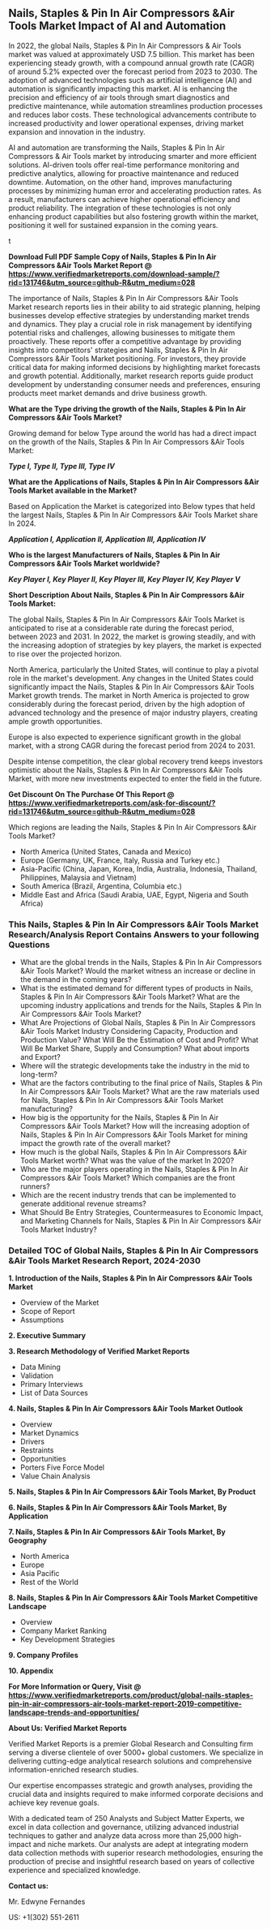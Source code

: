 <h2>Nails, Staples & Pin In Air Compressors &Air Tools Market Impact of AI and Automation</h2><p>In 2022, the global Nails, Staples & Pin In Air Compressors & Air Tools market was valued at approximately USD 7.5 billion. This market has been experiencing steady growth, with a compound annual growth rate (CAGR) of around 5.2% expected over the forecast period from 2023 to 2030. The adoption of advanced technologies such as artificial intelligence (AI) and automation is significantly impacting this market. AI is enhancing the precision and efficiency of air tools through smart diagnostics and predictive maintenance, while automation streamlines production processes and reduces labor costs. These technological advancements contribute to increased productivity and lower operational expenses, driving market expansion and innovation in the industry.</p><p>AI and automation are transforming the Nails, Staples & Pin In Air Compressors & Air Tools market by introducing smarter and more efficient solutions. AI-driven tools offer real-time performance monitoring and predictive analytics, allowing for proactive maintenance and reduced downtime. Automation, on the other hand, improves manufacturing processes by minimizing human error and accelerating production rates. As a result, manufacturers can achieve higher operational efficiency and product reliability. The integration of these technologies is not only enhancing product capabilities but also fostering growth within the market, positioning it well for sustained expansion in the coming years.</p>t</p><p id="" class=""><strong>Download Full PDF Sample Copy of Nails, Staples & Pin In Air Compressors &Air Tools Market Report @ <a href="https://www.verifiedmarketreports.com/download-sample/?rid=131746&utm_source=github-R&utm_medium=028" target="_blank">https://www.verifiedmarketreports.com/download-sample/?rid=131746&utm_source=github-R&utm_medium=028</a></strong></p><p>The importance of&nbsp;Nails, Staples & Pin In Air Compressors &Air Tools Market research reports lies in their ability to aid strategic planning, helping businesses develop effective strategies by understanding market trends and dynamics. They play a crucial role in risk management by identifying potential risks and challenges, allowing businesses to mitigate them proactively. These reports offer a competitive advantage by providing insights into competitors' strategies and Nails, Staples & Pin In Air Compressors &Air Tools Market positioning. For investors, they provide critical data for making informed decisions by highlighting market forecasts and growth potential. Additionally, market research reports guide product development by understanding consumer needs and preferences, ensuring products meet market demands and drive business growth.</p><p><strong>What are the&nbsp;Type driving the growth of the Nails, Staples & Pin In Air Compressors &Air Tools Market?</strong></p><p id="" class="">Growing demand for below Type around the world has had a direct impact on the growth of the Nails, Staples & Pin In Air Compressors &Air Tools Market:</p><em><strong>Type I, Type II, Type III, Type IV</strong></em></p><strong>What are the&nbsp;Applications&nbsp;of Nails, Staples & Pin In Air Compressors &Air Tools Market available in the Market?</strong></p><p id="" class="">Based on Application the Market is categorized into Below types that held the largest Nails, Staples & Pin In Air Compressors &Air Tools Market share In 2024.</p><em><strong>Application I, Application II, Application III, Application IV</strong></em></p><strong>Who is the largest Manufacturers of Nails, Staples & Pin In Air Compressors &Air Tools Market worldwide?</strong></p><p><em><strong>Key Player I, Key Player II, Key Player III, Key Player IV, Key Player V</strong></em></p><p id="" class=""><strong>Short Description About Nails, Staples & Pin In Air Compressors &Air Tools Market:</strong></p><p>The global Nails, Staples & Pin In Air Compressors &Air Tools Market is anticipated to rise at a considerable rate during the forecast period, between 2023 and 2031. In 2022, the market is growing steadily, and with the increasing adoption of strategies by key players, the market is expected to rise over the projected horizon.</p><p>North America, particularly the United States, will continue to play a pivotal role in the market's development. Any changes in the United States could significantly impact the Nails, Staples & Pin In Air Compressors &Air Tools Market growth trends. The market in North America is projected to grow considerably during the forecast period, driven by the high adoption of advanced technology and the presence of major industry players, creating ample growth opportunities.</p><p>Europe is also expected to experience significant growth in the global market, with a strong CAGR during the forecast period from 2024 to 2031.</p><p>Despite intense competition, the clear global recovery trend keeps investors optimistic about the Nails, Staples & Pin In Air Compressors &Air Tools Market, with more new investments expected to enter the field in the future.</p><p id="" class=""><strong>Get Discount On The Purchase Of This Report @ <a href="https://www.verifiedmarketreports.com/ask-for-discount/?rid=131746&utm_source=github-R&utm_medium=028" target="_blank">https://www.verifiedmarketreports.com/ask-for-discount/?rid=131746&utm_source=github-R&utm_medium=028</a></strong></p>Which regions are leading the Nails, Staples & Pin In Air Compressors &Air Tools Market?</p><ul><li>North America (United States, Canada and Mexico)</li><li>Europe (Germany, UK, France, Italy, Russia and Turkey etc.)</li><li>Asia-Pacific (China, Japan, Korea, India, Australia, Indonesia, Thailand, Philippines, Malaysia and Vietnam)</li><li>South America (Brazil, Argentina, Columbia etc.)</li><li>Middle East and Africa (Saudi Arabia, UAE, Egypt, Nigeria and South Africa)</li></ul><h3 id="" class="">This Nails, Staples & Pin In Air Compressors &Air Tools Market Research/Analysis Report Contains Answers to your following Questions</h3><ul><li>What are the global trends in the Nails, Staples & Pin In Air Compressors &Air Tools Market? Would the market witness an increase or decline in the demand in the coming years?</li><li>What is the estimated demand for different types of products in Nails, Staples & Pin In Air Compressors &Air Tools Market? What are the upcoming industry applications and trends for the Nails, Staples & Pin In Air Compressors &Air Tools Market?</li><li>What Are Projections of Global Nails, Staples & Pin In Air Compressors &Air Tools Market Industry Considering Capacity, Production and Production Value? What Will Be the Estimation of Cost and Profit? What Will Be Market Share, Supply and Consumption? What about imports and Export?</li><li>Where will the strategic developments take the industry in the mid to long-term?</li><li>What are the factors contributing to the final price of Nails, Staples & Pin In Air Compressors &Air Tools Market? What are the raw materials used for Nails, Staples & Pin In Air Compressors &Air Tools Market manufacturing?</li><li>How big is the opportunity for the Nails, Staples & Pin In Air Compressors &Air Tools Market? How will the increasing adoption of Nails, Staples & Pin In Air Compressors &Air Tools Market for mining impact the growth rate of the overall market?</li><li>How much is the global Nails, Staples & Pin In Air Compressors &Air Tools Market worth? What was the value of the market In 2020?</li><li>Who are the major players operating in the Nails, Staples & Pin In Air Compressors &Air Tools Market? Which companies are the front runners?</li><li>Which are the recent industry trends that can be implemented to generate additional revenue streams?</li><li>What Should Be Entry Strategies, Countermeasures to Economic Impact, and Marketing Channels for Nails, Staples & Pin In Air Compressors &Air Tools Market Industry?</li></ul><h3 id="" class="">Detailed TOC of Global Nails, Staples & Pin In Air Compressors &Air Tools Market Research Report, 2024-2030</h3><p id="" class=""><strong>1. Introduction of the Nails, Staples & Pin In Air Compressors &Air Tools Market</strong></p><ul><li>Overview of the Market</li><li>Scope of Report</li><li>Assumptions</li></ul><p id="" class=""><strong>2. Executive Summary</strong></p><p id="" class=""><strong>3. Research Methodology of Verified Market Reports</strong></p><ul><li>Data Mining</li><li>Validation</li><li>Primary Interviews</li><li>List of Data Sources</li></ul><p id="" class=""><strong>4. Nails, Staples & Pin In Air Compressors &Air Tools Market Outlook</strong></p><ul><li>Overview</li><li>Market Dynamics</li><li>Drivers</li><li>Restraints</li><li>Opportunities</li><li>Porters Five Force Model</li><li>Value Chain Analysis</li></ul><p id="" class=""><strong>5. Nails, Staples & Pin In Air Compressors &Air Tools Market, By Product</strong></p><p id="" class=""><strong>6. Nails, Staples & Pin In Air Compressors &Air Tools Market, By Application</strong></p><p id="" class=""><strong>7. Nails, Staples & Pin In Air Compressors &Air Tools Market, By Geography</strong></p><ul><li>North America</li><li>Europe</li><li>Asia Pacific</li><li>Rest of the World</li></ul><p id="" class=""><strong>8. Nails, Staples & Pin In Air Compressors &Air Tools Market Competitive Landscape</strong></p><ul><li>Overview</li><li>Company Market Ranking</li><li>Key Development Strategies</li></ul><p id="" class=""><strong>9. Company Profiles</strong></p><p id="" class=""><strong>10. Appendix</strong></p><p id="" class=""><strong>For More Information or Query, Visit @ <a href="https://www.verifiedmarketreports.com/product/global-nails-staples-pin-in-air-compressors-air-tools-market-report-2019-competitive-landscape-trends-and-opportunities/" target="_blank">https://www.verifiedmarketreports.com/product/global-nails-staples-pin-in-air-compressors-air-tools-market-report-2019-competitive-landscape-trends-and-opportunities/</a></strong></p><p id="" class=""><strong>About Us: Verified Market Reports</strong></p><p id="" class="">Verified Market Reports is a premier Global Research and Consulting firm serving a diverse clientele of over 5000+ global customers. We specialize in delivering cutting-edge analytical research solutions and comprehensive information-enriched research studies.</p><p id="" class="">Our expertise encompasses strategic and growth analyses, providing the crucial data and insights required to make informed corporate decisions and achieve key revenue goals.</p><p id="" class="">With a dedicated team of 250 Analysts and Subject Matter Experts, we excel in data collection and governance, utilizing advanced industrial techniques to gather and analyze data across more than 25,000 high-impact and niche markets. Our analysts are adept at integrating modern data collection methods with superior research methodologies, ensuring the production of precise and insightful research based on years of collective experience and specialized knowledge.</p><p id="" class=""><strong>Contact us:</strong></p><p id="" class="">Mr. Edwyne Fernandes</p><p id="" class="">US: +1(302) 551-2611</p>